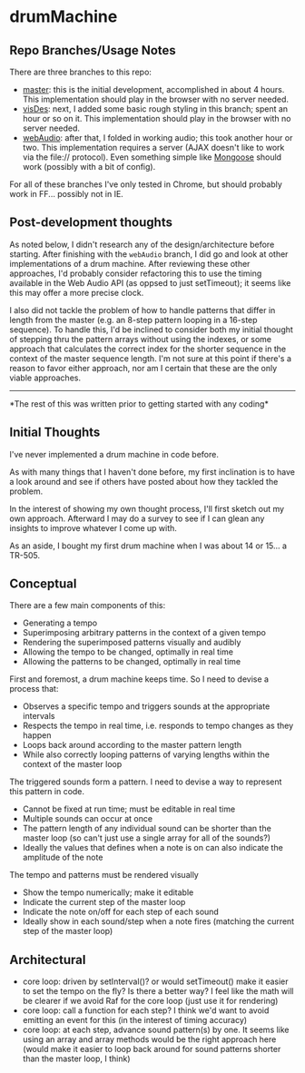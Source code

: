 # drumMachine

## Repo Branches/Usage Notes

There are three branches to this repo:

- [master](https://github.com/travstone/drumMachine): this is the initial development, accomplished in about 4 hours. This implementation should play in the browser with no server needed.
- [visDes](https://github.com/travstone/drumMachine/tree/visDes): next, I added some basic rough styling in this branch; spent an hour or so on it. This implementation should play in the browser with no server needed.
- [webAudio](https://github.com/travstone/drumMachine/tree/webAudio): after that, I folded in working audio; this took another hour or two. This implementation requires a server (AJAX doesn't like to work via the file:// protocol). Even something simple like [Mongoose](https://cesanta.com/) should work (possibly with a bit of config).


For all of these branches I've only tested in Chrome, but should probably work in FF... possibly not in IE.


## Post-development thoughts

As noted below, I didn't research any of the design/architecture before starting. After finishing with the `webAudio` branch, I did go and look at other implementations of a drum machine. After reviewing these other approaches, I'd probably consider refactoring this to use the timing available in the Web Audio API (as oppsed to just setTimeout); it seems like this may offer a more precise clock.

I also did not tackle the problem of how to handle patterns that differ in length from the master (e.g. an 8-step pattern looping in a 16-step sequence). To handle this, I'd be inclined to consider both my initial thought of stepping thru the pattern arrays without using the indexes, or some approach that calculates the correct index for the shorter sequence in the context of the master sequence length. I'm not sure at this point if there's a reason to favor either approach, nor am I certain that these are the only viable approaches.

<hr />
*The rest of this was written prior to getting started with any coding*

## Initial Thoughts

I've never implemented a drum machine in code before.

As with many things that I haven't done before, my first inclination is to have a look around and see if others have posted about how they tackled the problem.

In the interest of showing my own thought process, I'll first sketch out my own approach. Afterward I may do a survey to see if I can glean any insights to improve whatever I come up with.

As an aside, I bought my first drum machine when I was about 14 or 15... a TR-505.

## Conceptual

There are a few main components of this:

- Generating a tempo
- Superimposing arbitrary patterns in the context of a given tempo
- Rendering the superimposed patterns visually and audibly
- Allowing the tempo to be changed, optimally in real time
- Allowing the patterns to be changed, optimally in real time

First and foremost, a drum machine keeps time. So I need to devise a process that:

- Observes a specific tempo and triggers sounds at the appropriate intervals
- Respects the tempo in real time, i.e. responds to tempo changes as they happen
- Loops back around according to the master pattern length
- While also correctly looping patterns of varying lengths within the context of the master loop

The triggered sounds form a pattern. I need to devise a way to represent this pattern in code.

- Cannot be fixed at run time; must be editable in real time
- Multiple sounds can occur at once
- The pattern length of any individual sound can be shorter than the master loop (so can't just use a single array for all of the sounds?)
- Ideally the values that defines when a note is on can also indicate the amplitude of the note

The tempo and patterns must be rendered visually

- Show the tempo numerically; make it editable
- Indicate the current step of the master loop
- Indicate the note on/off for each step of each sound
- Ideally show in each sound/step when a note fires (matching the current step of the master loop)


## Architectural

- core loop: driven by setInterval()? or would setTimeout() make it easier to set the tempo on the fly? Is there a better way? I feel like the math will be clearer if we avoid Raf for the core loop (just use it for rendering)
- core loop: call a function for each step? I think we'd want to avoid emitting an event for this (in the interest of timing accuracy)
- core loop: at each step, advance sound pattern(s) by one. It seems like using an array and array methods would be the right approach here (would make it easier to loop back around for sound patterns shorter than the master loop, I think)


